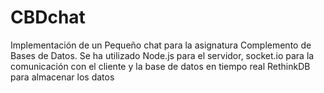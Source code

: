 # CBDchat

Implementación de un Pequeño chat para la asignatura Complemento de Bases de Datos.
Se ha utilizado Node.js para el servidor, socket.io para la comunicación con el cliente y la base de datos en tiempo real RethinkDB para almacenar los datos
